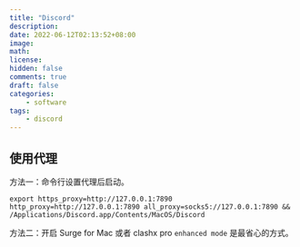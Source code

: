 ```yaml
---
title: "Discord"
description: 
date: 2022-06-12T02:13:52+08:00
image: 
math: 
license: 
hidden: false
comments: true
draft: false
categories:
    - software
tags:
    - discord
---
```


## 使用代理

方法一：命令行设置代理后启动。

```shell
export https_proxy=http://127.0.0.1:7890 http_proxy=http://127.0.0.1:7890 all_proxy=socks5://127.0.0.1:7890 && /Applications/Discord.app/Contents/MacOS/Discord
```

方法二：开启 Surge for Mac 或者 clashx pro `enhanced mode` 是最省心的方式。
